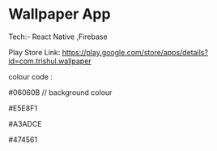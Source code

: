 
# Wallpaper App

Tech:- React Native ,Firebase

Play Store  Link: https://play.google.com/store/apps/details?id=com.trishul.wallpaper


colour code :

#06060B  // background colour

#E5E8F1

#A3ADCE

#474561
